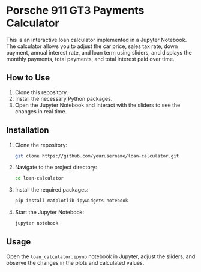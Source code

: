 # Porsche 911 GT3 Payments Calculator

This is an interactive loan calculator implemented in a Jupyter Notebook. The calculator allows you to adjust the car price, sales tax rate, down payment, annual interest rate, and loan term using sliders, and displays the monthly payments, total payments, and total interest paid over time.

## How to Use

1. Clone this repository.
2. Install the necessary Python packages.
3. Open the Jupyter Notebook and interact with the sliders to see the changes in real time.

## Installation

1. Clone the repository:
    ```bash
    git clone https://github.com/yourusername/loan-calculator.git
    ```
2. Navigate to the project directory:
    ```bash
    cd loan-calculator
    ```
3. Install the required packages:
    ```bash
    pip install matplotlib ipywidgets notebook
    ```
4. Start the Jupyter Notebook:
    ```bash
    jupyter notebook
    ```

## Usage

Open the `loan_calculator.ipynb` notebook in Jupyter, adjust the sliders, and observe the changes in the plots and calculated values.

